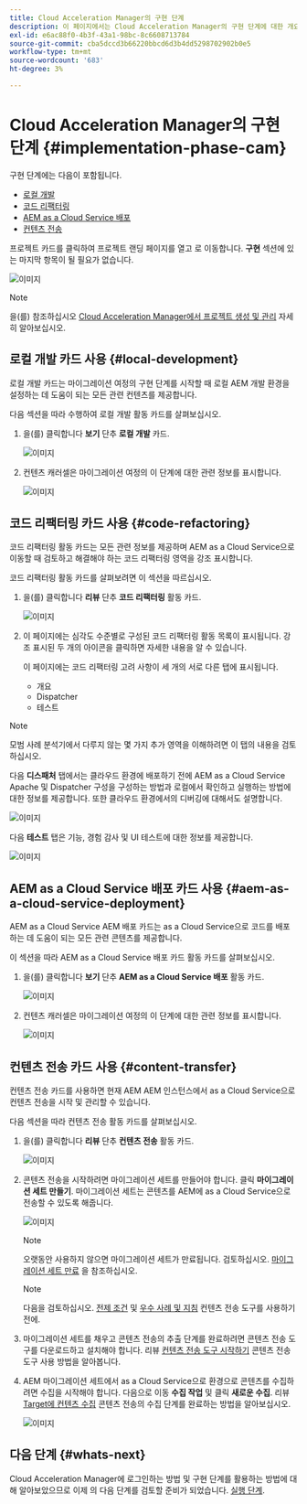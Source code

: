 ```yaml
---
title: Cloud Acceleration Manager의 구현 단계
description: 이 페이지에서는 Cloud Acceleration Manager의 구현 단계에 대한 개요를 제공합니다.
exl-id: e6ac88f0-4b3f-43a1-98bc-8c6608713784
source-git-commit: cba5dccd3b66220bbcd6d3b4dd5298702902b0e5
workflow-type: tm+mt
source-wordcount: '683'
ht-degree: 3%

---
```


# Cloud Acceleration Manager의 구현 단계 {#implementation-phase-cam}

구현 단계에는 다음이 포함됩니다.

* [로컬 개발](#local-development)
* [코드 리팩터링](#code-refactoring)
* [AEM as a Cloud Service 배포](#aem-as-a-cloud-service-deployment)
* [컨텐츠 전송](#content-transfer)


프로젝트 카드를 클릭하여 프로젝트 랜딩 페이지를 열고 로 이동합니다. **구현** 섹션에 있는 마지막 항목이 될 필요가 없습니다.

![이미지](/help/journey-migration/cloud-acceleration-manager/assets/implementation-1.png)

>[!NOTE]
>을(를) 참조하십시오 [Cloud Acceleration Manager에서 프로젝트 생성 및 관리](getting-started-cam.md#create-project) 자세히 알아보십시오.


## 로컬 개발 카드 사용 {#local-development}

로컬 개발 카드는 마이그레이션 여정의 구현 단계를 시작할 때 로컬 AEM 개발 환경을 설정하는 데 도움이 되는 모든 관련 컨텐츠를 제공합니다.

다음 섹션을 따라 수행하여 로컬 개발 활동 카드를 살펴보십시오.

1. 을(를) 클릭합니다 **보기** 단추 **로컬 개발** 카드.

   ![이미지](/help/journey-migration/cloud-acceleration-manager/assets/implementation-2.png)

1. 컨텐츠 캐러셀은 마이그레이션 여정의 이 단계에 대한 관련 정보를 표시합니다.

   ![이미지](/help/journey-migration/cloud-acceleration-manager/assets/implementation-3.png)


## 코드 리팩터링 카드 사용 {#code-refactoring}

코드 리팩터링 활동 카드는 모든 관련 정보를 제공하며 AEM as a Cloud Service으로 이동할 때 검토하고 해결해야 하는 코드 리팩터링 영역을 강조 표시합니다.

코드 리팩터링 활동 카드를 살펴보려면 이 섹션을 따르십시오.

1. 을(를) 클릭합니다 **리뷰** 단추 **코드 리팩터링** 활동 카드.

   ![이미지](/help/journey-migration/cloud-acceleration-manager/assets/implementation-4.png)

1. 이 페이지에는 심각도 수준별로 구성된 코드 리팩터링 활동 목록이 표시됩니다. 강조 표시된 두 개의 아이콘을 클릭하면 자세한 내용을 알 수 있습니다.

   이 페이지에는 코드 리팩터링 고려 사항이 세 개의 서로 다른 탭에 표시됩니다.

   * 개요
   * Dispatcher
   * 테스트

>[!NOTE]
>모범 사례 분석기에서 다루지 않는 몇 가지 추가 영역을 이해하려면 이 탭의 내용을 검토하십시오.

다음 **디스패처** 탭에서는 클라우드 환경에 배포하기 전에 AEM as a Cloud Service Apache 및 Dispatcher 구성을 구성하는 방법과 로컬에서 확인하고 실행하는 방법에 대한 정보를 제공합니다. 또한 클라우드 환경에서의 디버깅에 대해서도 설명합니다.

![이미지](/help/journey-migration/cloud-acceleration-manager/assets/coderefactoring-2.png)

다음 **테스트** 탭은 기능, 경험 감사 및 UI 테스트에 대한 정보를 제공합니다.

![이미지](/help/journey-migration/cloud-acceleration-manager/assets/coderefactoring-3.png)


## AEM as a Cloud Service 배포 카드 사용 {#aem-as-a-cloud-service-deployment}

AEM as a Cloud Service AEM 배포 카드는 as a Cloud Service으로 코드를 배포하는 데 도움이 되는 모든 관련 콘텐츠를 제공합니다.

이 섹션을 따라 AEM as a Cloud Service 배포 카드 활동 카드를 살펴보십시오.

1. 을(를) 클릭합니다 **보기** 단추 **AEM as a Cloud Service 배포** 활동 카드.

   ![이미지](/help/journey-migration/cloud-acceleration-manager/assets/implementation-6.png)

1. 컨텐츠 캐러셀은 마이그레이션 여정의 이 단계에 대한 관련 정보를 표시합니다.

   ![이미지](/help/journey-migration/cloud-acceleration-manager/assets/aem-deployment-card.png)


## 컨텐츠 전송 카드 사용 {#content-transfer}

컨텐츠 전송 카드를 사용하면 현재 AEM AEM 인스턴스에서 as a Cloud Service으로 컨텐츠 전송을 시작 및 관리할 수 있습니다.

다음 섹션을 따라 컨텐츠 전송 활동 카드를 살펴보십시오.

1. 을(를) 클릭합니다 **리뷰** 단추 **컨텐츠 전송** 활동 카드.

   ![이미지](/help/journey-migration/cloud-acceleration-manager/assets/contenttransfer-1.png)

1. 콘텐츠 전송을 시작하려면 마이그레이션 세트를 만들어야 합니다. 클릭 **마이그레이션 세트 만들기**. 마이그레이션 세트는 콘텐츠를 AEM에 as a Cloud Service으로 전송할 수 있도록 해줍니다.

   ![이미지](/help/journey-migration/cloud-acceleration-manager/assets/contenttransfer-2.png)

   >[!NOTE]
   >오랫동안 사용하지 않으면 마이그레이션 세트가 만료됩니다. 검토하십시오. [마이그레이션 세트 만료](/help/journey-migration/content-transfer-tool/using-content-transfer-tool/overview-content-transfer-tool.md#migration-set-expiry) 을 참조하십시오.

   >[!NOTE]
   >다음을 검토하십시오. [전제 조건](https://experienceleague.adobe.com/docs/experience-manager-cloud-service/moving/cloud-migration/content-transfer-tool/prerequisites-content-transfer-tool.html) 및 [우수 사례 및 지침](https://experienceleague.adobe.com/docs/experience-manager-cloud-service/moving/cloud-migration/content-transfer-tool/overview-content-transfer-tool.html) 컨텐츠 전송 도구를 사용하기 전에.

1. 마이그레이션 세트를 채우고 콘텐츠 전송의 추출 단계를 완료하려면 콘텐츠 전송 도구를 다운로드하고 설치해야 합니다. 리뷰 [컨텐츠 전송 도구 시작하기](https://experienceleague.adobe.com/docs/experience-manager-cloud-service/content/migration-journey/cloud-migration/content-transfer-tool/getting-started-content-transfer-tool.html) 콘텐츠 전송 도구 사용 방법을 알아봅니다.

1. AEM 마이그레이션 세트에서 as a Cloud Service으로 환경으로 콘텐츠를 수집하려면 수집을 시작해야 합니다. 다음으로 이동 **수집 작업** 및 클릭 **새로운 수집**. 리뷰 [Target에 컨텐츠 수집](https://experienceleague.adobe.com/docs/experience-manager-cloud-service/content/migration-journey/cloud-migration/content-transfer-tool/ingesting-content.html) 콘텐츠 전송의 수집 단계를 완료하는 방법을 알아보십시오.

   ![이미지](/help/journey-migration/cloud-acceleration-manager/assets/contenttransfer-3.png)

<!--### Estimating Content Transfer Time {#calculating}

A Content Transfer Tool calculator has been provided to estimate how long it could take to complete the content transfer activity. You can use the content repository size slider to select the size that applies to your project. The transfer times vary for the extraction and ingestion phases. 

   ![image](/help/journey-migration/cloud-acceleration-manager/assets/contenttransfer-4.png)

   >[!NOTE]
   >These times are estimates only. Factor such as network speeds and time to scale up instances have not been accounted for in these estimates.

To estimate the size of the AEM Repository, you can run the Disk Usage report under `http://HOST:PORT/etc/reports/diskusage.html`. 

You can also estimate the size of specific repository paths by using the `path` parameter, for example, `http://HOST:PORT/etc/reports/diskusage.html?path=/content/dam`. -->

## 다음 단계 {#whats-next}

Cloud Acceleration Manager에 로그인하는 방법 및 구현 단계를 활용하는 방법에 대해 알아보았으므로 이제 의 다음 단계를 검토할 준비가 되었습니다. [실행 단계](https://experienceleague.adobe.com/docs/experience-manager-cloud-service/moving/cloud-acceleration-manager/using-cam/cam-golive-phase.html).
